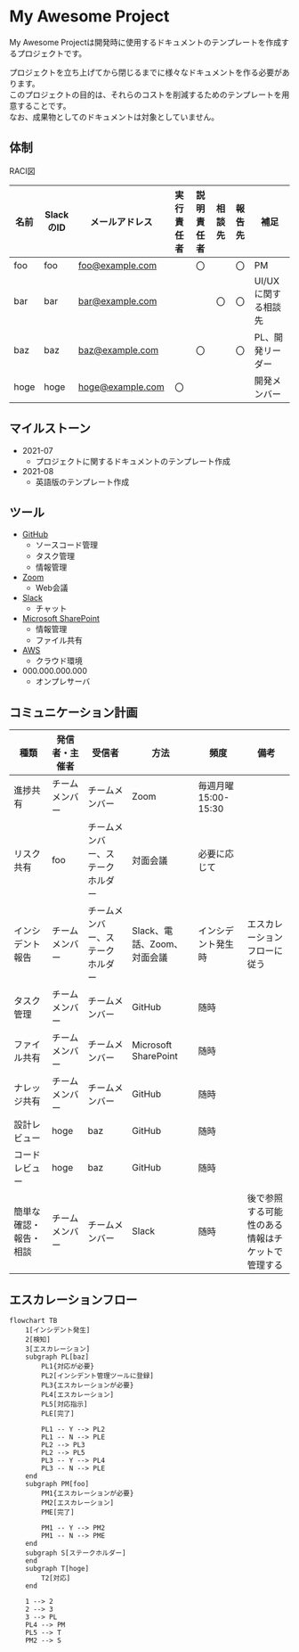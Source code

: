 # My Awesome Project

My Awesome Projectは開発時に使用するドキュメントのテンプレートを作成するプロジェクトです。

プロジェクトを立ち上げてから閉じるまでに様々なドキュメントを作る必要があります。  
このプロジェクトの目的は、それらのコストを削減するためのテンプレートを用意することです。  
なお、成果物としてのドキュメントは対象としていません。


## 体制

RACI図

| 名前 | SlackのID | メールアドレス | 実行責任者 | 説明責任者 | 相談先 | 報告先 | 補足 |
| --- | --- | --- |:---:|:---:|:---:|:---:| --- |
| foo | foo | foo@example.com | | 〇 | | 〇 | PM |
| bar | bar | bar@example.com | | | 〇 | 〇 | UI/UXに関する相談先 |
| baz | baz | baz@example.com | | 〇 | | 〇 | PL、開発リーダー |
| hoge | hoge | hoge@example.com | 〇 | | | | 開発メンバー |


## マイルストーン

- 2021-07
    - プロジェクトに関するドキュメントのテンプレート作成
- 2021-08
    - 英語版のテンプレート作成


## ツール

- [GitHub](#)
    - ソースコード管理
    - タスク管理
    - 情報管理
- [Zoom](#)
    - Web会議
- [Slack](#)
    - チャット
- [Microsoft SharePoint](#)
    - 情報管理
    - ファイル共有
- [AWS](#)
    - クラウド環境
- 000.000.000.000
    - オンプレサーバ


## コミュニケーション計画

| 種類 | 発信者・主催者 | 受信者 | 方法 | 頻度 | 備考 |
| --- | --- | --- | --- | --- | --- |
| 進捗共有 | チームメンバー | チームメンバー | Zoom | 毎週月曜 15:00-15:30 | |
| リスク共有 | foo | チームメンバー、ステークホルダー | 対面会議 | 必要に応じて | |
| インシデント報告 | チームメンバー | チームメンバー、ステークホルダー | Slack、電話、Zoom、対面会議 | インシデント発生時 | エスカレーションフローに従う |
| タスク管理 | チームメンバー | チームメンバー | GitHub | 随時 | |
| ファイル共有 | チームメンバー | チームメンバー | Microsoft SharePoint | 随時 | |
| ナレッジ共有 | チームメンバー | チームメンバー | GitHub | 随時 | |
| 設計レビュー | hoge | baz | GitHub | 随時 | |
| コードレビュー | hoge | baz | GitHub | 随時 | |
| 簡単な確認・報告・相談 | チームメンバー | チームメンバー | Slack | 随時 | 後で参照する可能性のある情報はチケットで管理する |


## エスカレーションフロー

```mermaid
flowchart TB
    1[インシデント発生]
    2[検知]
    3[エスカレーション]
    subgraph PL[baz]
        PL1{対応が必要}
        PL2[インシデント管理ツールに登録]
        PL3{エスカレーションが必要}
        PL4[エスカレーション]
        PL5[対応指示]
        PLE[完了]

        PL1 -- Y --> PL2
        PL1 -- N --> PLE
        PL2 --> PL3
        PL2 --> PL5
        PL3 -- Y --> PL4
        PL3 -- N --> PLE
    end
    subgraph PM[foo]
        PM1{エスカレーションが必要}
        PM2[エスカレーション]
        PME[完了]

        PM1 -- Y --> PM2
        PM1 -- N --> PME
    end
    subgraph S[ステークホルダー]
    end
    subgraph T[hoge]
        T2[対応]
    end

    1 --> 2
    2 --> 3
    3 --> PL
    PL4 --> PM
    PL5 --> T
    PM2 --> S
```
